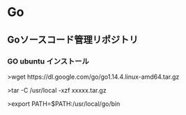 # Go

<h2>Goソースコード管理リポジトリ</h2>

<h3>GO ubuntu インストール </h3>
<p>>wget https://dl.google.com/go/go1.14.4.linux-amd64.tar.gz </p>
<p>>tar -C /usr/local -xzf xxxxx.tar.gz</p>
<p>>export PATH=$PATH:/usr/local/go/bin</p>

